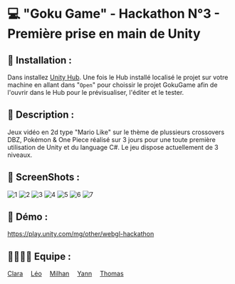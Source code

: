 # 💻 "Goku Game" - Hackathon N°3 - Première prise en main de Unity

## 📂 Installation :

Dans installez [Unity Hub](https://unity3d.com/fr/get-unity/download).
Une fois le Hub installé localisé le projet sur votre machine en allant dans "```Open```" pour choissir le projet GokuGame afin de l'ouvrir dans le Hub pour le prévisualiser, l'éditer et le tester.

## 💬 Description : 

Jeux vidéo en 2d type "Mario Like" sur le thème de plussieurs crossovers DBZ, Pokémon & One Piece réalisé sur 3 jours pour une toute première utilisation de Unity et du language C#.
Le jeu dispose actuellement de 3 niveaux.

## 📸 ScreenShots :

![1](https://user-images.githubusercontent.com/89353029/162697408-1422506a-8e02-4411-91ba-e3d4a2d27954.jpg)
![2](https://user-images.githubusercontent.com/89353029/162697437-de138d60-4696-4e1d-8c61-f858bc4bb65c.jpg)
![3](https://user-images.githubusercontent.com/89353029/162697459-d8e15e16-375d-4153-b498-b4bcdb791afd.png)
![4](https://user-images.githubusercontent.com/89353029/162697471-1a029109-928c-4a78-b3ed-906f41442b4e.png)
![5](https://user-images.githubusercontent.com/89353029/162697484-59503d17-9538-4437-aff5-15067a4f1e44.png)
![6](https://user-images.githubusercontent.com/89353029/162697488-0fd1c303-7346-427f-9163-67e586106905.png)
![7](https://user-images.githubusercontent.com/89353029/162697500-8cf2602d-1ca5-4843-9dc1-9c668f4ecbb1.png)

## 🎥 Démo :

https://play.unity.com/mg/other/webgl-hackathon


## 👨‍👨‍👦‍👦 Equipe :

[Clara](https://github.com/Liax)&emsp; 
[Léo](https://github.com/leoPinchon)&emsp; 
[Milhan](https://github.com/Pimpuss)&emsp; 
[Yann](https://github.com/Y1N6)&emsp; 
[Thomas](https://github.com/MunschThomas)&emsp; 
